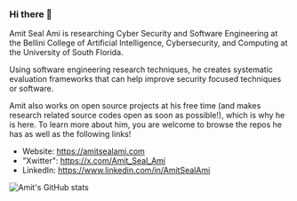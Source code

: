 ### Hi there 👋

Amit Seal Ami is researching Cyber Security and Software Engineering at the Bellini College of Artificial Intelligence, Cybersecurity, and Computing at the University of South Florida.

Using software engineering research techniques, he creates systematic evaluation frameworks that can help improve security focused techniques or software.

Amit also works on open source projects at his free time (and makes research related source codes open as soon as possible!), which is why he is here. To learn more about him, you are welcome to browse the repos he has as well as the following links!

- Website: https://amitsealami.com
- "Xwitter": https://x.com/Amit_Seal_Ami 
- LinkedIn: https://www.linkedin.com/in/AmitSealAmi

![Amit's GitHub stats](https://github-readme-stats.vercel.app/api?username=lordamit&show_icons=true&theme=transparent&rank_icon=github)

<!--
**LordAmit/LordAmit** is a ✨ _special_ ✨ repository because its `README.md` (this file) appears on your GitHub profile.

Here are some ideas to get you started:

- 🔭 I’m currently working on ...
- 🌱 I’m currently learning ...
- 👯 I’m looking to collaborate on ...
- 🤔 I’m looking for help with ...
- 💬 Ask me about ...
- 📫 How to reach me: ...
- 😄 Pronouns: ...
- ⚡ Fun fact: ...
-->
